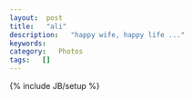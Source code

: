 ```yaml
---
layout:  post
title:   "ali"
description:   "happy wife, happy life ..."
keywords:   
category:   Photos
tags:   [] 
---
```



{% include JB/setup %}

